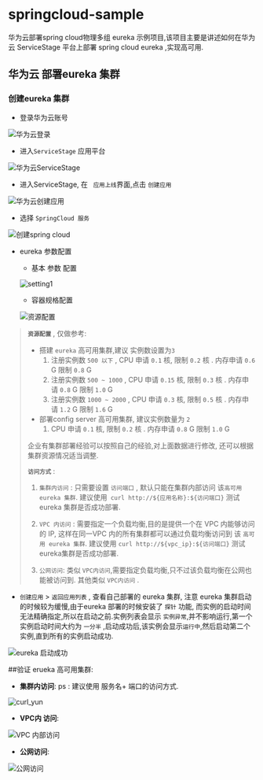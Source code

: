 # springcloud-sample

华为云部署spring cloud物理多组 eureka 示例项目,该项目主要是讲述如何在华为云 ServiceStage 平台上部署 spring cloud eureka ,实现高可用.

## 华为云 部署eureka 集群

### 创建eureka 集群
* 登录华为云账号

![华为云登录](readme/yun_login.PNG)

* 进入`ServiceStage` 应用平台

![华为云ServiceStage](readme/yun_servicestage.png)

* 进入ServiceStage, 在 ` 应用上线`界面,点击 `创建应用` 

![华为云创建应用](readme/yun_create_springcloud.png)

* 选择 `SpringCloud 服务` 

![创建spring cloud](readme/yun_springcloud.png)

* eureka 参数配置
  * 基本 参数 配置
  
  ![setting1](readme/yun_setting1.png)
  
  * 容器规格配置
  
  ![资源配置](readme/yun_setting_cpu.png)
  
 > **`资源配置`** , 仅做参考: 
 > * 搭建 `eureka` 高可用集群,建议 实例数设置为` 3 `
 >   1. 注册实例数 `500 以下` , CPU 申请 `0.1` 核, 限制 `0.2` 核 . 内存申请 `0.6` G 限制 `0.8` G 
 >   2. 注册实例数 `500 ~ 1000` , CPU 申请 `0.15` 核, 限制 `0.3` 核 . 内存申请 `0.8` G 限制 `1.0` G
 >   3. 注册实例数 `1000 ~ 2000` , CPU 申请 `0.3` 核, 限制 `0.5` 核 . 内存申请 `1.2` G 限制 `1.6` G
 > * 部署config server 高可用集群, 建议实例数量为 `2`
 >   1. CPU 申请 `0.1` 核, 限制 `0.2` 核 . 内存申请 `0.8` G 限制 `1.0` G
 > 
 > 企业有集群部署经验可以按照自己的经验,对上面数据进行修改, 还可以根据集群资源情况适当调整.
 >  
 > **`访问方式`** : 
 > 1. `集群内访问` : 只需要设置 `访问端口` , 默认只能在集群内部访问 该`高可用 eureka 集群`. 建议使用` curl http://${应用名称}:${访问端口}` 测试eureka 集群是否成功部署.
 >
 > 2. `VPC 内访问` : 需要指定一个负载均衡,目的是提供一个在 VPC 内能够访问的 IP, 这样在同一VPC 内的所有集群都可以通过负载均衡访问到 该 `高可用 eureka 集群`. 建议使用 `curl http://${vpc_ip}:${访问端口}` 测试eureka集群是否成功部署.
 >
 > 3. `公网访问`: 类似 `VPC内访问`,需要指定负载均衡,只不过该负载均衡在公网也能被访问到. 其他类似 `VPC内访问` .
 
*  `创建应用` > `返回应用列表` , 查看自己部署的 eureka 集群, 注意 eureka 集群启动的时候较为缓慢,由于eureka 部署的时候安装了 `探针` 功能, 而实例的启动时间无法精确指定,所以在启动之前.实例列表会显示 `实例异常`,并不影响运行,第一个实例启动时间大约为 `一分半` ,启动成功后,该实例会显示`运行中`,然后启动第二个实例,直到所有的实例启动成功. 
 
 ![eureka 启动成功](readme/yum_chakan.png)
 
##验证 erueka 高可用集群:

* **集群内访问**: ps : 建议使用 服务名+ 端口的访问方式.  

![curl_yun](readme/yun_curl.PNG) 

* **VPC内 访问**:

![VPC 内部访问](readme/yun_VPC.PNG)

* **公网访问**:

![公网访问](readme/yun_eureka.png)
